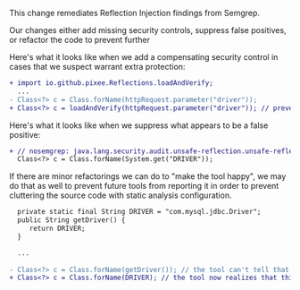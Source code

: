 This change remediates Reflection Injection findings from Semgrep.

Our changes either add missing security controls, suppress false positives, or refactor the code to prevent further 

Here's what it looks like when we add a compensating security control in cases that we suspect warrant extra protection:
```diff
+ import io.github.pixee.Reflections.loadAndVerify;
  ...
- Class<?> c = Class.forName(httpRequest.parameter("driver"));
+ Class<?> c = loadAndVerify(httpRequest.parameter("driver")); // prevent loading dangerous types
```

Here's what it looks like when we suppress what appears to be a false positive:
```diff
+ // nosemgrep: java.lang.security.audit.unsafe-reflection.unsafe-reflection
  Class<?> c = Class.forName(System.get("DRIVER"));
```

If there are minor refactorings we can do to "make the tool happy", we may do that as well to prevent future tools from reporting it in order to prevent cluttering the source code with static analysis configuration.
```diff
  private static final String DRIVER = "com.mysql.jdbc.Driver";
  public String getDriver() {
     return DRIVER;
  }

  ...
  
- Class<?> c = Class.forName(getDriver()); // the tool can't tell that this is fine 
+ Class<?> c = Class.forName(DRIVER); // the tool now realizes that this is a constant
```